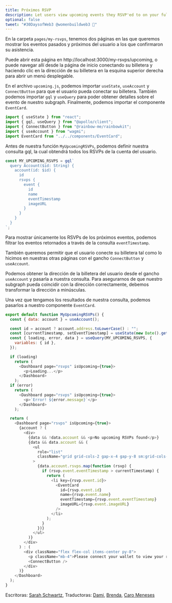 ```yaml
---
title: Próximos RSVP
description: Let users view upcoming events they RSVP'ed to on your full-stack decentralized event platform.
optional: false
tweet: "#30DaysofWeb3 @womenbuildweb3 🎫"
---
```


En la carpeta `pages/my-rsvps`, tenemos dos páginas en las que queremos mostrar los eventos pasados y próximos del usuario a los que confirmaron su asistencia.

Puede abrir esta página en http://localhost:3000/my-rsvps/upcoming, o puede navegar allí desde la página de inicio conectando su billetera y haciendo clic en la dirección de su billetera en la esquina superior derecha para abrir un menú desplegable.

En el archivo `upcoming.js`, podemos importar `useState`, `useAccount` y `ConnectButton` para que el usuario pueda conectar su billetera. También podemos importar `gql` y `useQuery` para poder obtener detalles sobre el evento de nuestro subgraph. Finalmente, podemos importar el componente `EventCard`.


```javascript
import { useState } from "react";
import { gql, useQuery } from "@apollo/client";
import { ConnectButton } from "@rainbow-me/rainbowkit";
import { useAccount } from "wagmi";
import EventCard from "../../components/EventCard";
```

Antes de nuestra función `MyUpcomingRSVPs`, podemos definir nuestra consulta gql, la cual obtendrá todos los RSVPs de la cuenta del usuario.

```javascript
const MY_UPCOMING_RSVPS = gql`
  query Account($id: String) {
    account(id: $id) {
      id
      rsvps {
        event {
          id
          name
          eventTimestamp
          imageURL
        }
      }
    }
  }
`;

```
Para mostrar únicamente los RSVPs de los próximos eventos, podemos filtrar los eventos retornados a través de la consulta  `eventTimestamp`.

También queremos permitir que el usuario conecte su billetera tal como lo hicimos en nuestras otras páginas con el gancho `ConnectButton` y `useAccount`.

Podemos obtener la dirección de la billetera del usuario desde el gancho `useAccount` y pasarla a nuestra consulta. Para asegurarnos de que nuestro subgraph pueda coincidir con la dirección correctamente, debemos transformar la dirección a minúsculas.

Una vez que tengamos los resultados de nuestra consulta, podemos pasarlos a nuestro componente `EventCard`.

```javascript
export default function MyUpcomingRSVPs() {
  const { data: account } = useAccount();

  const id = account ? account.address.toLowerCase() : "";
  const [currentTimestamp, setEventTimestamp] = useState(new Date().getTime());
  const { loading, error, data } = useQuery(MY_UPCOMING_RSVPS, {
    variables: { id },
  });

  if (loading)
    return (
      <Dashboard page="rsvps" isUpcoming={true}>
        <p>Loading...</p>
      </Dashboard>
    );
  if (error)
    return (
      <Dashboard page="rsvps" isUpcoming={true}>
        <p>`Error! ${error.message}`</p>
      </Dashboard>
    );

  return (
    <Dashboard page="rsvps" isUpcoming={true}>
      {account ? (
        <div>
          {data && !data.account && <p>No upcoming RSVPs found</p>}
          {data && data.account && (
            <ul
              role="list"
              className="grid grid-cols-2 gap-x-4 gap-y-8 sm:grid-cols-3 sm:gap-x-6 lg:grid-cols-4 xl:gap-x-8"
            >
              {data.account.rsvps.map(function (rsvp) {
                if (rsvp.event.eventTimestamp > currentTimestamp) {
                  return (
                    <li key={rsvp.event.id}>
                      <EventCard
                        id={rsvp.event.id}
                        name={rsvp.event.name}
                        eventTimestamp={rsvp.event.eventTimestamp}
                        imageURL={rsvp.event.imageURL}
                      />
                    </li>
                  );
                }
              })}
            </ul>
          )}
        </div>
      ) : (
        <div className="flex flex-col items-center py-8">
          <p className="mb-4">Please connect your wallet to view your rsvps</p>
          <ConnectButton />
        </div>
      )}
    </Dashboard>
  );
}
```

Escritoras: [Sarah Schwartz](https://twitter.com/schwartzswartz),
Traductoras: [Dami](https://twitter.com/dakitidami), [Brenda](https://twitter.com/engineerbrenda), [Caro Meneses](https://twitter.com/carmedinat)